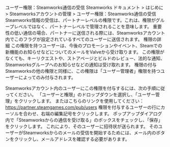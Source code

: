 ユーザー権限：Steamworks通信の受信
Steamworks ドキュメント > はじめに > Steamworksアカウントの管理 > ユーザー権限：Steamworks通信の受信
Steamworks情報の受信は、パートナーレベルの権限です。これは、権限がグループレベルではなく、パートナーレベルで管理されることを意味します。 重要性の低い通信の場合、パートナーに送信される際には、Steamworksアカウント内でこのフラグが設定されているすべてのユーザーに送信されます。
権限の詳細
この権限を持つユーザーは、今後のプロモーションやイベント、Steamでの新機能のお知らせなどについてのメールをValveから受け取ります。 この権限がなくても、キーリクエストや、ストアページとビルドのレビュー、法的な通知、Steamworksグループへのお知らせなどの通知は受け取れます。
権限の付与
Steamworksの他の権限と同様に、この権限は「ユーザー管理者」権限を持つユーザーによってのみ付与されます。

Steamworksアカウント内のユーザーにこの権限を付与するには、次の手順に従ってください。
「ユーザーと権限」のドロップダウンを選択し、「ユーザー管理」をクリックします。 またはこちらのリンクを使用してください： https://partner.steamgames.com/pub/users
権限を付与するユーザーの行にカーソルを合わせ、右端の編集記号をクリックします。
ポップアップダイアログ内で「Steamworksからの通信を受け取る」のボックスをチェックし、「保存」をクリックします。
これにより、そのユーザーに招待状が送られます。 そのユーザーがSteamworksからのメールの受信を開始するためには、メール内のボタンをクリックし、メールアドレスを確認する必要があります。

